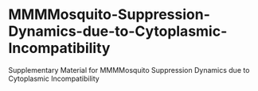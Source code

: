 # MMMMosquito-Suppression-Dynamics-due-to-Cytoplasmic-Incompatibility
Supplementary Material for MMMMosquito Suppression Dynamics due to Cytoplasmic Incompatibility
